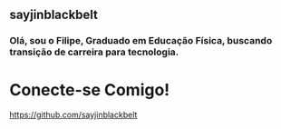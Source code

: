 ##  sayjinblackbelt



### Olá, sou o Filipe, Graduado em Educação Física, buscando transição de carreira para tecnologia.




# Conecte-se Comigo!

https://github.com/sayjinblackbelt 
